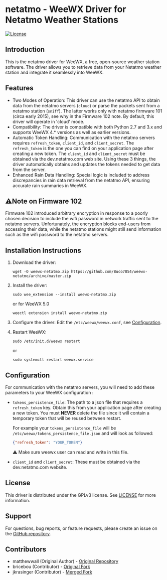 
# netatmo - WeeWX Driver for Netatmo Weather Stations

[![License](https://img.shields.io/badge/license-GPLv3-blue.svg)](https://www.gnu.org/licenses/gpl-3.0.en.html)

## Introduction
This is the netatmo driver for WeeWX, a free, open-source weather station software. The driver allows you to retrieve data from your Netatmo weather station and integrate it seamlessly into WeeWX.

## Features
- Two Modes of Operation: This driver can use the netatmo API to obtain data from the netatmo servers (`cloud`) or parse the packets sent from a netatmo station (`sniff`). The latter works only with netatmo firmware 101 (circa early 2015), see why in the Firmware 102 note. By default, this driver will operate in 'cloud' mode.
- Compatibility: The driver is compatible with both Python 2.7 and 3.x and supports WeeWX 4.* versions as well as earlier versions.
- Automatic Token Handling: Communication with the netatmo servers requires `refresh_token`, `client_id`, and `client_secret`. The `refresh_token` is the one you can find on your application page after creating a new token. The `client_id` and `client_secret` must be obtained via the dev.netatmo.com web site. Using these 3 things, the driver automatically obtains and updates the tokens needed to get data from the server.
- Enhanced Rain Data Handling: Special logic is included to address discrepancies in rain data retrieval from the netatmo API, ensuring accurate rain summaries in WeeWX.

## ⚠️Note on Firmware 102
Firmware 102 introduced arbitrary encryption in response to a poorly chosen decision to include the wifi password in network traffic sent to the netatmo servers. Unfortunately, the encryption blocks end-users from accessing their data, while the netatmo stations might still send information such as the wifi password to the netatmo servers.

## Installation Instructions

1. Download the driver:
    ```
    wget -O weewx-netatmo.zip https://github.com/Buco7854/weewx-netatmo/archive/master.zip
    ```
2. Install the driver:
    ```
    sudo wee_extension --install weewx-netatmo.zip
    ```
   or for WeeWX 5.0
   ```
   weectl extension install weewx-netatmo.zip
   ```
3. Configure the driver:
   Edit the `/etc/weewx/weewx.conf`, see [Configuration](#configuration).

4. Restart WeeWX:
    ```
    sudo /etc/init.d/weewx restart
    ```
   or
   ```
   sudo systemctl restart weewx.service
   ```
   

## Configuration
For communication with the netatmo servers, you will need to add these parameters to your WeeWX configuration :
- `tokens_persistence_file`: The path to a json file that requires a `refresh_token` key. Obtain this from your application page after creating a new token. You must **NEVER** delete the file since it will contain a temporary token that will be reused between restart. 

   For example your `tokens_persistence_file` will be `/etc/weewx/tokens_persistence_file.json` and will look as followed:
   ```json
  {"refresh_token": "YOUR_TOKEN"}
   ```
  ⚠️ Make sure weewx user can read and write in this file.


- `client_id` and `client_secret`: These must be obtained via the dev.netatmo.com website.

## License
This driver is distributed under the GPLv3 license. See [LICENSE](LICENSE) for more information.

## Support
For questions, bug reports, or feature requests, please create an issue on the [GitHub repository](https://github.com/Buco7854/weewx-netatmo).

## Contributors
- matthewwall (Original Author) - [Original Repository](https://github.com/matthewwall/weewx-netatmo)
- bricebou (Contributor) - [Original Fork](https://github.com/bricebou/weewx-netatmo)
- jkrasinger (Contributor) - [Merged Fork](https://github.com/jkrasinger/weewx-netatmo)
